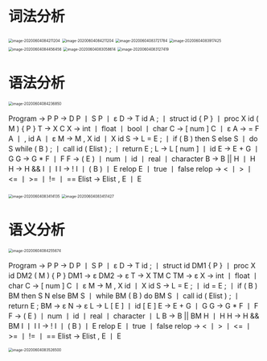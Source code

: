 # 词法分析
<img src="https://github.com/1171800323/Compiler/blob/master/pic/image-20200604084211204.png" alt="image-20200604084211204" style="zoom:50%;" />

<img src="https://github.com/1171800323/Compiler/blob/master/pic/image-20200604083038592.png" alt="image-20200604084211204" style="zoom:50%;" />

<img src="https://github.com/1171800323/Compiler/blob/master/pic/image-20200604083721784.png" alt="image-20200604083721784" style="zoom:50%;" />

<img src="https://github.com/1171800323/Compiler/blob/master/pic/image-20200604083917425.png" alt="image-20200604083917425" style="zoom:50%;" />

<img src="https://github.com/1171800323/Compiler/blob/master/pic/image-20200604084456456.png" alt="image-20200604084456456" style="zoom:50%;" />

<img src="https://github.com/1171800323/Compiler/blob/master/pic/image-20200604083058614.png" alt="image-20200604083058614" style="zoom: 50%;" />

<img src="https://github.com/1171800323/Compiler/blob/master/pic/image-20200604083127419.png" alt="image-20200604083127419" style="zoom: 50%;" />



# 语法分析

<img src="https://github.com/1171800323/Compiler/blob/master/pic/image-20200604084236850.png" alt="image-20200604084236850" style="zoom:50%;" />

﻿Program -> P
P -> D P 丨 S P 丨 ε
D -> T id A ; 丨 struct id { P } 丨 proc X id ( M ) { P }
T -> X C
X -> int 丨 float 丨 bool 丨 char
C -> [ num ] C 丨 ε
A -> = F A 丨 , id A 丨 ε
M -> M , X id 丨 X id
S -> L = E ; 丨 if ( B ) then S else S 丨 do S while ( B ) ; 丨 call id ( Elist ) ; 丨 return E ;
L -> L [ num ] 丨 id
E -> E + G 丨 G
G -> G * F 丨 F
F -> ( E ) 丨 num 丨 id 丨 real 丨 character
B -> B || H 丨 H
H -> H && I 丨 I
I -> ! I 丨 ( B ) 丨 E relop E 丨 true 丨 false
relop -> < 丨 > 丨 <= 丨 >= 丨 != 丨 ==
Elist -> Elist , E 丨 E

<img src="https://github.com/1171800323/Compiler/blob/master/pic/image-20200604083414135.png" alt="image-20200604083414135" style="zoom:50%;" />

<img src="https://github.com/1171800323/Compiler/blob/master/pic/image-20200604083451427.png" alt="image-20200604083451427" style="zoom:50%;" />

# 语义分析

<img src="https://github.com/1171800323/Compiler/blob/master/pic/image-20200604084255674.png" alt="image-20200604084255674" style="zoom:50%;" />

Program -> P
P -> D P 丨 S P 丨 ε
D -> T id ; 丨 struct id DM1 { P } 丨 proc X id DM2 ( M ) { P }
DM1 -> ε
DM2 -> ε
T -> X TM C
TM -> ε
X -> int 丨 float 丨 char
C -> [ num ] C 丨 ε
M -> M , X id 丨 X id
S -> L = E ; 丨 id = E ; 丨 if ( B ) BM then S N else BM S 丨 while BM ( B ) do BM S 丨 call id ( Elist ) ; 丨 return E ;
BM -> ε
N -> ε
L -> L [ E ] 丨 id [ E ]
E -> E + G 丨 G
G -> G * F 丨 F
F -> ( E ) 丨 num 丨 id 丨 real 丨 character 丨 L
B -> B || BM H 丨 H
H -> H && BM I 丨 I
I -> ! I 丨 ( B ) 丨 E relop E 丨 true 丨 false
relop -> < 丨 > 丨 <= 丨 >= 丨 != 丨 ==
Elist -> Elist , E 丨 E

<img src="https://github.com/1171800323/Compiler/blob/master/pic/image-20200604083526500.png" alt="image-20200604083526500" style="zoom:50%;" />



